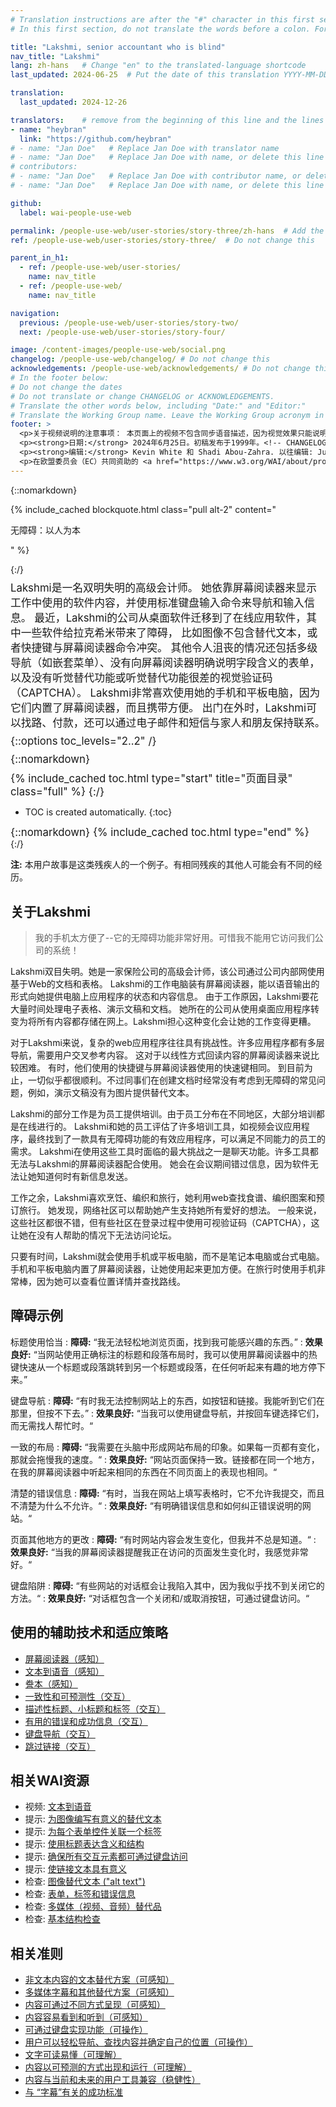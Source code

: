 ```yaml
---
# Translation instructions are after the "#" character in this first section. They are comments that do not show up in the web page. You do not need to translate the instructions after #.
# In this first section, do not translate the words before a colon. For example, do not translate "title:". Do translate the text after "title:".

title: "Lakshmi, senior accountant who is blind"
nav_title: "Lakshmi"
lang: zh-hans   # Change "en" to the translated-language shortcode
last_updated: 2024-06-25  # Put the date of this translation YYYY-MM-DD (with month in the middle)

translation:
  last_updated: 2024-12-26

translators:    # remove from the beginning of this line and the lines below: "# " (the hash sign and the space)
- name: "heybran"
  link: "https://github.com/heybran"
# - name: "Jan Doe"   # Replace Jan Doe with translator name
# - name: "Jan Doe"   # Replace Jan Doe with name, or delete this line if not multiple translators
# contributors:
# - name: "Jan Doe"   # Replace Jan Doe with contributor name, or delete this line if none
# - name: "Jan Doe"   # Replace Jan Doe with name, or delete this line if not multiple contributors

github:
  label: wai-people-use-web

permalink: /people-use-web/user-stories/story-three/zh-hans  # Add the language shortcode to the end, with no slash at the end. For example /path/to/file/fr
ref: /people-use-web/user-stories/story-three/  # Do not change this

parent_in_h1:
  - ref: /people-use-web/user-stories/
    name: nav_title
  - ref: /people-use-web/
    name: nav_title

navigation:
  previous: /people-use-web/user-stories/story-two/
  next: /people-use-web/user-stories/story-four/

image: /content-images/people-use-web/social.png
changelog: /people-use-web/changelog/ # Do not change this
acknowledgements: /people-use-web/acknowledgements/ # Do not change this
# In the footer below:
# Do not change the dates
# Do not translate or change CHANGELOG or ACKNOWLEDGEMENTS.
# Translate the other words below, including "Date:" and "Editor:"
# Translate the Working Group name. Leave the Working Group acronym in English.
footer: >
  <p>关于视频说明的注意事项： 本页面上的视频不包含同步语音描述，因为视觉效果只能说明音频，而不能提供其他信息。在这种情况下，音频描述对大多数人（包括无法看到视觉效果的人）来说，与其说是有用的，不如说是分散注意力的。视觉信息的描述可在带视觉描述的文本（“描述性誊本”）中找到。</p>
  <p><strong>日期:</strong> 2024年6月25日。初稿发布于1999年。<!-- CHANGELOG.--></p>
  <p><strong>编辑:</strong> Kevin White 和 Shadi Abou-Zahra. 以往编辑: Judy Brewer 和 Norah Sinclair. 贡献者: Brent Bakken, Jade Matos Carew, Jayne Schurick, Michele Williams, 和 ACKNOWLEDGEMENTS 中所列出的其他人员。</p>
  <p>在欧盟委员会（EC）共同资助的 <a href="https://www.w3.org/WAI/about/projects/wai-guide/">WAI-Guide 项目</a> 和 <a href="https://www.w3.org/WAI/WAI-AGE/">WAI-AGE 项目</a> 的支持下，由教育及外联工作组 (<a href="https//www.w3.org/WAI/EO/">EOWG</a>) 开发。</p>
---
```


{::nomarkdown}

<style>
  #introduction p {
    font-size:120%;
    margin: 0.5em 0 0 0;
  }
  #introduction .box-i {
  }
  #introduction nav {
    border: 0;
    margin-top: 0;
  }
  #introduction nav header {
    padding: 8px 16px;
  }
  #introduction .video-card {
    margin: 1em;
    float: none !important;
    max-width: inherit !important;
    min-width: 45% !important;
  }
  #introduction .video-card p {
    font-size: 90%;
    margin: 0;
  }
  #introduction .video-card p:first-child {
    height: 190px;
  }
  #introduction img.video {
    border-radius: 5px;
    width: 300px;
    max-width: 300px;
  }
  #introduction .video-card .play-button {
    position: relative;
    top: -55px;
    left: -185px;
    width: 60px;
    height: 60px;
  }
  @media all and (min-width: 576px) {
    #introduction .box-i {
      display: flex;
      flex: 0 1;
    }
    #introduction .video-card .play-button {
      position: relative;
      top: -120px;
      left: 120px;
      width: 60px;
      height: 60px;
    }
  }
</style>

{% include_cached blockquote.html class="pull alt-2" content="<p>无障碍：以人为本</p>" %}

<aside id="introduction" class="box"><div class="box-i">
  <div>
{:/}

Lakshmi是一名双明失明的高级会计师。
她依靠屏幕阅读器来显示工作中使用的软件内容，并使用标准键盘输入命令来导航和输入信息。
最近，Lakshmi的公司从桌面软件迁移到了在线应用软件，其中一些软件给拉克希米带来了障碍，
比如图像不包含替代文本，或者快捷键与屏幕阅读器命令冲突。
其他令人沮丧的情况还包括多级导航（如嵌套菜单）、没有向屏幕阅读器明确说明字段含义的表单，
以及没有听觉替代功能或听觉替代功能很差的视觉验证码（CAPTCHA）。
Lakshmi非常喜欢使用她的手机和平板电脑，因为它们内置了屏幕阅读器，而且携带方便。
出门在外时，Lakshmi可以找路、付款，还可以通过电子邮件和短信与家人和朋友保持联系。

{::options toc_levels="2..2" /}

{::nomarkdown}
  </div>
  
</div>

{% include_cached toc.html type="start" title="页面目录" class="full" %}
{:/}

-   TOC is created automatically.
{:toc}

{::nomarkdown}
{% include_cached toc.html type="end" %}
    
</aside>
{:/}

**注:** 本用户故事是这类残疾人的一个例子。有相同残疾的其他人可能会有不同的经历。

## 关于Lakshmi

> 我的手机太方便了--它的无障碍功能非常好用。可惜我不能用它访问我们公司的系统！

Lakshmi双目失明。她是一家保险公司的高级会计师，该公司通过公司内部网使用基于Web的文档和表格。
Lakshmi的工作电脑装有屏幕阅读器，能以语音输出的形式向她提供电脑上应用程序的状态和内容信息。
由于工作原因，Lakshmi要花大量时间处理电子表格、演示文稿和文档。
她所在的公司从使用桌面应用程序转变为将所有内容都存储在网上。Lakshmi担心这种变化会让她的工作变得更糟。

对于Lakshmi来说，复杂的web应用程序往往具有挑战性。许多应用程序都有多层导航，需要用户交叉参考内容。
这对于以线性方式回读内容的屏幕阅读器来说比较困难。
有时，他们使用的快捷键与屏幕阅读器使用的快速键相同。
到目前为止，一切似乎都很顺利。不过同事们在创建文档时经常没有考虑到无障碍的常见问题，例如，演示文稿没有为图片提供替代文本。

Lakshmi的部分工作是为员工提供培训。由于员工分布在不同地区，大部分培训都是在线进行的。
Lakshmi和她的员工评估了许多培训工具，如视频会议应用程序，最终找到了一款具有无障碍功能的有效应用程序，可以满足不同能力的员工的需求。
Lakshmi在使用这些工具时面临的最大挑战之一是聊天功能。许多工具都无法与Lakshmi的屏幕阅读器配合使用。
她会在会议期间错过信息，因为软件无法让她知道何时有新信息发送。

工作之余，Lakshmi喜欢烹饪、编织和旅行，她利用web查找食谱、编织图案和预订旅行。
她发现，网络社区可以帮助她产生支持她所有爱好的想法。
一般来说，这些社区都很不错，但有些社区在登录过程中使用可视验证码（CAPTCHA），这让她在没有人帮助的情况下无法访问论坛。

只要有时间，Lakshmi就会使用手机或平板电脑，而不是笔记本电脑或台式电脑。
手机和平板电脑内置了屏幕阅读器，让她使用起来更加方便。在旅行时使用手机非常棒，因为她可以查看位置详情并查找路线。

## 障碍示例

标题使用恰当
: **障碍:** “我无法轻松地浏览页面，找到我可能感兴趣的东西。”
: **效果良好:** “当网站使用正确标注的标题和段落布局时，我可以使用屏幕阅读器中的热键快速从一个标题或段落跳转到另一个标题或段落，在任何听起来有趣的地方停下来。”

键盘导航
: **障碍:** “有时我无法控制网站上的东西，如按钮和链接。我能听到它们在那里，但按不下去。”
: **效果良好:** “当我可以使用键盘导航，并按回车键选择它们，而无需找人帮忙时。“

一致的布局
: **障碍:** “我需要在头脑中形成网站布局的印象。如果每一页都有变化，那就会拖慢我的速度。“
: **效果良好:** “网站页面保持一致。链接都在同一个地方，在我的屏幕阅读器中听起来相同的东西在不同页面上的表现也相同。“

清楚的错误信息
: **障碍:** “有时，当我在网站上填写表格时，它不允许我提交，而且不清楚为什么不允许。“
: **效果良好:** “有明确错误信息和如何纠正错误说明的网站。“

页面其他地方的更改
: **障碍:** “有时网站内容会发生变化，但我并不总是知道。“
: **效果良好:** “当我的屏幕阅读器提醒我正在访问的页面发生变化时，我感觉非常好。“

键盘陷阱
: **障碍:** “有些网站的对话框会让我陷入其中，因为我似乎找不到关闭它的方法。“
: **效果良好:** “对话框包含一个关闭和/或取消按钮，可通过键盘访问。“

## 使用的辅助技术和适应策略

* [屏幕阅读器（感知）](/people-use-web/tools-techniques/perception/#sr)
* [文本到语音（感知）](/people-use-web/tools-techniques/perception/#tts)
* [誊本（感知）](/people-use-web/tools-techniques/perception/#transcripts)
* [一致性和可预测性（交互）](/people-use-web/tools-techniques/navigation/#consistency)
* [描述性标题、小标题和标签（交互）](/people-use-web/tools-techniques/navigation/#labels)
* [有用的错误和成功信息（交互）](/people-use-web/tools-techniques/navigation/#messages)
* [键盘导航（交互）](/people-use-web/tools-techniques/navigation/#keyboard)
* [跳过链接（交互）](/people-use-web/tools-techniques/navigation/#skip)

## 相关WAI资源

* 视频: [文本到语音](/perspective-videos/speech/)
* 提示: [为图像编写有意义的替代文本](/tips/writing/#write-meaningful-text-alternatives-for-images)
* 提示: [为每个表单控件关联一个标签](/tips/developing/#associate-a-label-with-every-form-control)
* 提示: [使用标题表达含义和结构](/tips/writing/#use-headings-to-convey-meaning-and-structure)
* 提示: [确保所有交互元素都可通过键盘访问](/tips/developing/#ensure-that-all-interactive-elements-are-keyboard-accessible)
* 提示: [使链接文本具有意义](/tips/writing/#make-link-text-meaningful)
* 检查: [图像替代文本 ("alt text")](/test-evaluate/preliminary/#images)
* 检查: [表单，标签和错误信息](/test-evaluate/preliminary/#forms)
* 检查: [多媒体（视频、音频）替代品](/test-evaluate/preliminary/#media)
* 检查: [基本结构检查](/test-evaluate/preliminary/#structure)

## 相关准则

* [非文本内容的文本替代方案（可感知）](/fundamentals/accessibility-principles/#alternatives)
* [多媒体字幕和其他替代方案（可感知）](/fundamentals/accessibility-principles/#captions)
* [内容可通过不同方式呈现（可感知）](/fundamentals/accessibility-principles/#adaptable)
* [内容容易看到和听到（可感知）](/fundamentals/accessibility-principles/#distinguishable)
* [可通过键盘实现功能（可操作）](/fundamentals/accessibility-principles/#keyboard)
* [用户可以轻松导航、查找内容并确定自己的位置（可操作）](/fundamentals/accessibility-principles/#navigable)
* [文字可读易懂（可理解）](/fundamentals/accessibility-principles/#readable)
* [内容以可预测的方式出现和运行（可理解）](/fundamentals/accessibility-principles/#predictable)
* [内容与当前和未来的用户工具兼容（稳健性）](/fundamentals/accessibility-principles/#compatible)
* [与 “字幕”有关的成功标准](https://www.w3.org/WAI/WCAG21/quickref/?tags=captions)
